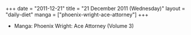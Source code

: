 +++
date = "2011-12-21"
title = "21 December 2011 (Wednesday)"
layout = "daily-diet"
manga = ["phoenix-wright-ace-attorney"]
+++


* Manga: Phoenix Wright: Ace Attorney (Volume 3)